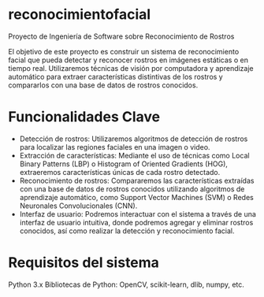 # reconocimientofacial
Proyecto de Ingeniería de Software sobre Reconocimiento de Rostros

El objetivo de este proyecto es construir un sistema de reconocimiento facial que pueda detectar y reconocer rostros en imágenes estáticas o en tiempo real. Utilizaremos técnicas de visión por computadora y aprendizaje automático para extraer características distintivas de los rostros y compararlos con una base de datos de rostros conocidos.

# Funcionalidades Clave
- Detección de rostros: Utilizaremos algoritmos de detección de rostros para localizar las regiones faciales en una imagen o video.
- Extracción de características: Mediante el uso de técnicas como Local Binary Patterns (LBP) o Histogram of Oriented Gradients (HOG), extraeremos características únicas de cada rostro detectado.
- Reconocimiento de rostros: Compararemos las características extraídas con una base de datos de rostros conocidos utilizando algoritmos de aprendizaje automático, como Support Vector Machines (SVM) o Redes Neuronales Convolucionales (CNN).
- Interfaz de usuario: Podremos interactuar con el sistema a través de una interfaz de usuario intuitiva, donde podremos agregar y eliminar rostros conocidos, así como realizar la detección y reconocimiento facial.

# Requisitos del sistema
Python 3.x
Bibliotecas de Python: OpenCV, scikit-learn, dlib, numpy, etc.

